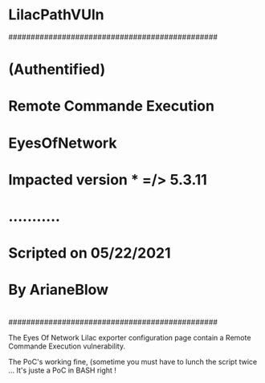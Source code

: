 # LilacPathVUln

###############################################
#              (Authentified)                 #
#         Remote Commande Execution           #
#               EyesOfNetwork                 #
#                                             #
#      Impacted version * =/>  5.3.11         #
#               ...........                   #
#                                             #
#         Scripted on 05/22/2021              #
#              By ArianeBlow                  #
#                                             #
###############################################


The Eyes Of Network Lilac exporter configuration page contain a Remote Commande Execution vulnerability. 

The PoC's working fine, (sometime you must have to lunch the script twice ... It's juste a PoC in BASH right !

